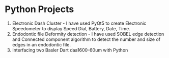 # Python Projects
1. Electronic Dash Cluster - I have used PyQt5 to create Electronic Speedometer to display Speed Dial, Battery, Date, Time.
2. Endodontic file Deformity detection - I have used  SOBEL edge detection and Connected component algorithm to detect the number and size of edges in an endodontic file.
3. Interfacing two Basler Dart daa1600-60um with Python
